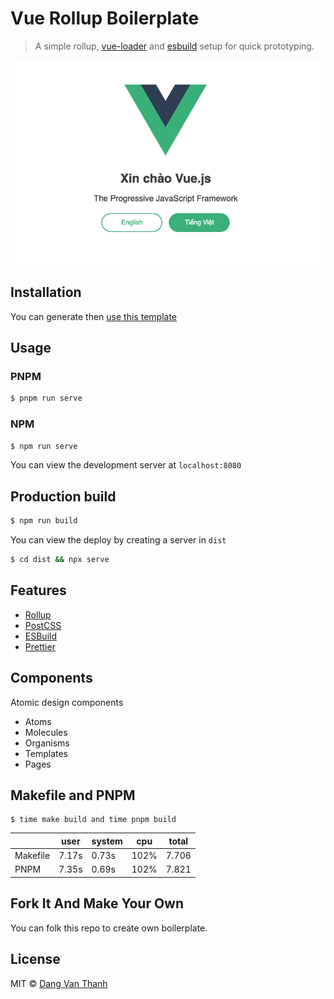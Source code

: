 # Vue Rollup Boilerplate

> A simple rollup, [vue-loader](http://vuejs.github.io/vue-loader) and [esbuild](https://github.com/evanw/esbuild) setup for quick prototyping.

![](screenshot.png)

## Installation 

You can generate then [use this template](https://github.com/dangvanthanh/vue-rollup-boilerplate/generate)

## Usage

### PNPM 

```bash
$ pnpm run serve
```

### NPM

```bash
$ npm run serve
```

You can view the development server at `localhost:8080`

## Production build

```bash
$ npm run build
```

You can view the deploy by creating a server in `dist`

```bash
$ cd dist && npx serve
```

## Features

- [Rollup](https://rollupjs.org/guide/en/)
- [PostCSS](https://postcss.org/)
- [ESBuild](https://github.com/evanw/esbuild)
- [Prettier](https://prettier.io/)

## Components

Atomic design components

- Atoms
- Molecules
- Organisms
- Templates
- Pages

## Makefile and PNPM

```shell
$ time make build and time pnpm build
```

|          | user  | system | cpu  | total |
|----------|-------|--------|------|-------|
| Makefile | 7.17s | 0.73s  | 102% | 7.706 |
| PNPM     | 7.35s | 0.69s  | 102% | 7.821 |

## Fork It And Make Your Own

You can folk this repo to create own boilerplate.

## License

MIT © [Dang Van Thanh](http://dangthanh.org)
